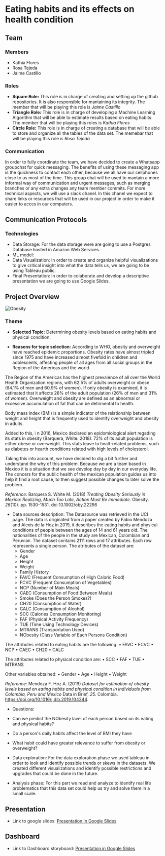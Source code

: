 # Eating habits and its effects on health condition

## Team

### Members
- Kathia Flores
- Rosa Tejeda
- Jaime Castillo 

### Roles

- **Square Role:** This role is in charge of creating and setting up the github repositories. It is also responsible for mantaining its integrity. The member that will be playing this role is *Jaime Castillo*
- **Triangle Role:** This role is in charge of developing a Machine Learning Algorithm that will be able to estimate results based on eating habits. The member that will be playing this roles is *Kathia Flores*
- **Circle Role:** This role is in charge of creating a database that will be able to store and organize all the tables of the data set. The memebar that will be playing this role is *Rosa Tejeda*

### Communication

In order to fully coordinate the team, we have decided to create a Whatsapp groupchat for quick messaging. The benefits of using these messaging app is the quickness to contact each other, because we all have our cellphones close to us most of the time. This group chat will be used to mantain a more informal way of communication and urgent messages, such as merging branches or any extra changes any team member commits.
For more technical aspects, we will use a slack chanel. In this chanel we expect to share links or resources that will be used in our project in order to make it easier to acces in our computers.

## Communication Protocols

### Technologies

- Data Storage: For the data storage were are going to use a Postgres Database hosted in Amazon Web Services. 
- ML model:
- Data Visualization: In order to create and organize helpful visualizations to give critical insight into what the data tells us, we are going to be using Tableau public. 
- Final Presentation: In order to colaborate and develop a descriptive presentation we are going to use Google Slides.

## Project Overview

![Obesity](https://user-images.githubusercontent.com/95836718/169713265-3e8c5c34-352d-46da-8a41-723e5591649c.jpg)


### Theme

- **Selected Topic:** Determining obesity levels based on eating habits and physical condition.

- **Reasons for topic selection:** 
According to WHO, obesity and overweight have reached epidemic proportions. Obesity rates have almost tripled since 1975 and have increased almost fivefold in children and adolescents, affecting people of all ages from all social groups in the Region of the Americas and the world.

The Region of the Americas has the highest prevalence of all over the World Health Organization regions, with 62.5% of adults overweight or obese (64.1% of men and 60.9% of women). If only obesity is examined, it is estimated that it affects 28% of the adult population (26% of men and 31% of women).
Overweight and obesity are defined as an abnormal or excessive accumulation of fat that can be detrimental to health.

Body mass index (BMI) is a simple indicator of the relationship between weight and height that is frequently used to identify overweight and obesity in adults.

Added to this, i n 2016, Mexico declared an epidomiological alert regading its stats in obesity (Barquera, White. 2018). 72% of its adult population is either obese or overweight. This stats leave to healt-related problems, such as diabetes or hearth conditions related with high levels of cholesterol. 

Taking this into account, we have decided to dig a bit further and understand the why of this problem. Because we are a team based in Mexico it is a situation that we see develop day by day in our everyday life. The concers for the public health of the mexican population guides us into help it find a root cause, to then suggest possible changes to later solve the problem.

*Reference:* Barquera S. White M. (2018) *Treating Obesity Seriously in Mexico: Realizing, Much Too Late, Action Must Be Immediate.* Obesity. *26*(10). pp. 1530-1531. doi:10.1002/oby.22296 

- Data sources description: The Datasource was retrieved in the UCI page. The data is originated from a paper created by Fabio Mendoza and Alexis de la Hoz in 2019, it describes the eating habits and physical conditions of people between the ages of 14 and 61 years old. The nationalities of the people in the study are Mexican, Colombian and Peruvian. The dataset contains 2111 rows and 17 attributes. Each row represents a single person. 
The atributes of the dataset are:
  - Gender
  - Age
  - Height
  - Weight
  - Family History
  - FAVC (Frequent Consumption of High Caloric Food)
  - FCVC (Frequent Consumption of Vegetables)
  - NCP (Number of Main Meals)
  - CAEC (Consumption of Food Between Meals)
  - Smoke (Does the Person Smokes?)
  - CH20 (Consumption of Water)
  - CALC (Consumption of Alcohol)
  - SCC (Calories Consumption Monitoring)
  - FAF (Physical Activity Frequency)
  - TUE (Time Using Technology Devices)
  - MTRANS (Transportation Used)
  - NObesity (Class Variable of Each Persons Condition)

The attributes related to eating habits are the following:
•	FAVC
•	FCVC
•	NCP
•	CAEC
•	CH20
•	CALC

The attributes related to physical condition are:
•	SCC
•	FAF
• TUE
•	MTRANS

Other variables obtained:
•	Gender
•	Age
•	Height 
•	Weight

  
  *Reference:* Mendoza F. Hoz A. (2019) *Dataset for estimation of obesity levels based on eating habits and physical condition in individuals from Colombia, Peru and    Mexico* Data in Brief, *25.* Colombia. https://doi.org/10.1016/j.dib.2019.104344.


- Questions: 
- Can we predict the NObesity lavel of each person based on its eating and physical habits? 
- Do a person's daily habits affect the level of BMI they have
-	What habit could have greater relevance to suffer from obesity or overweight?

- Data exploration: For the data exploration phase we used tableau in order to look and identify possible trends or skews in the datasets. We created different visualizations and identify possible restrictions and upgrades that could be done in the future.

- Analysis phase: For this part we read and analyze to identify real life problematics that this data set could help us try and solve them in a small scale.

## Presentation

- Link to google slides: [Presentation in Google Slides](https://docs.google.com/presentation/d/1Jdf4heuwrzw9M38ElS6dBKVavCPF9txG/edit?usp=sharing&ouid=112917397941097674410&rtpof=true&sd=true)

## Dashboard
- Link to Dashboard storyboard: [Presentation in Google Slides](https://docs.google.com/presentation/d/1rHq1z4LorEYc7CLixxZTJgrROWLZ_GQZk9jOlRYaSV4/edit?usp=sharing)
